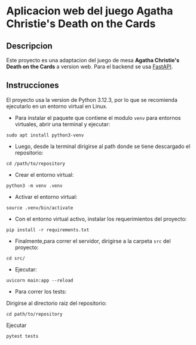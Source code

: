 # Aplicacion web del juego Agatha Christie's Death on the Cards

## Descripcion
Este proyecto es una adaptacion del juego de mesa **Agatha Christie's Death on the Cards** a version web.
Para el backend se usa [FastAPI](https://fastapi.tiangolo.com/).

## Instrucciones
El proyecto usa la version de Python 3.12.3, por lo que se recomienda ejecutarlo en un entorno virtual en Linux.

- Para instalar el paquete que contiene el modulo ```venv``` para entornos virtuales, abrir una terminal y ejecutar:
 
 ```sudo apt install python3-venv```

- Luego, desde la terminal dirigirse al path donde se tiene descargado el repositorio:

```cd /path/to/repository```

- Crear el entorno virtual:

```python3 -m venv .venv```

- Activar el entorno virtual:

```source .venv/bin/activate```

- Con el entorno virtual activo, instalar los requerimientos del proyecto:

```pip install -r requirements.txt```

- Finalmente,para correr el servidor, dirigirse a la carpeta `src` del proyecto:

```cd src/```

- Ejecutar:

```uvicorn main:app --reload```



- Para correr los tests:

Dirigirse al directorio raiz del repositorio:

```cd path/to/repository```

Ejecutar

```pytest tests```
